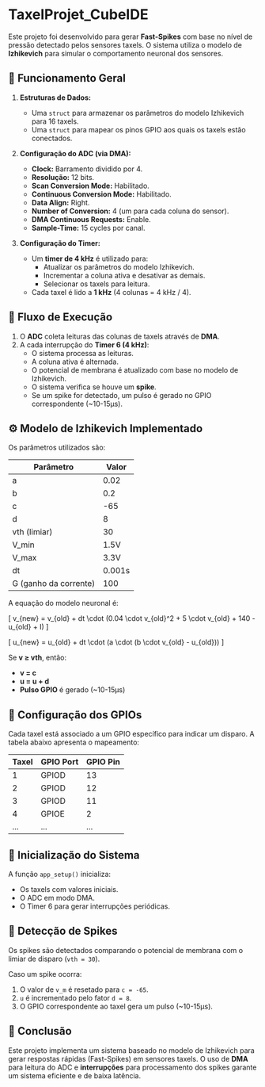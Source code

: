 # TaxelProjet_CubeIDE

Este projeto foi desenvolvido para gerar **Fast-Spikes** com base no nível de pressão detectado pelos sensores taxels. O sistema utiliza o modelo de **Izhikevich** para simular o comportamento neuronal dos sensores.

## 📌 Funcionamento Geral

1. **Estruturas de Dados:**
   - Uma `struct` para armazenar os parâmetros do modelo Izhikevich para 16 taxels.
   - Uma `struct` para mapear os pinos GPIO aos quais os taxels estão conectados.

2. **Configuração do ADC (via DMA):**
   - **Clock:** Barramento dividido por 4.
   - **Resolução:** 12 bits.
   - **Scan Conversion Mode:** Habilitado.
   - **Continuous Conversion Mode:** Habilitado.
   - **Data Align:** Right.
   - **Number of Conversion:** 4 (um para cada coluna do sensor).
   - **DMA Continuous Requests:** Enable.
   - **Sample-Time:** 15 cycles por canal.

3. **Configuração do Timer:**
   - Um **timer de 4 kHz** é utilizado para:
     - Atualizar os parâmetros do modelo Izhikevich.
     - Incrementar a coluna ativa e desativar as demais.
     - Selecionar os taxels para leitura.
   - Cada taxel é lido a **1 kHz** (4 colunas = 4 kHz / 4).

## 🔄 Fluxo de Execução

1. O **ADC** coleta leituras das colunas de taxels através de **DMA**.
2. A cada interrupção do **Timer 6 (4 kHz)**:
   - O sistema processa as leituras.
   - A coluna ativa é alternada.
   - O potencial de membrana é atualizado com base no modelo de Izhikevich.
   - O sistema verifica se houve um **spike**.
   - Se um spike for detectado, um pulso é gerado no GPIO correspondente (~10-15µs).

## ⚙️ Modelo de Izhikevich Implementado

Os parâmetros utilizados são:

| Parâmetro | Valor |
|-----------|-------|
| a | 0.02 |
| b | 0.2 |
| c | -65 |
| d | 8 |
| vth (limiar) | 30 |
| V_min | 1.5V |
| V_max | 3.3V |
| dt | 0.001s |
| G (ganho da corrente) | 100 |

A equação do modelo neuronal é:

\[ v_{new} = v_{old} + dt \cdot (0.04 \cdot v_{old}^2 + 5 \cdot v_{old} + 140 - u_{old} + I) \]

\[ u_{new} = u_{old} + dt \cdot (a \cdot (b \cdot v_{old} - u_{old})) \]

Se **v ≥ vth**, então:
- **v = c**
- **u = u + d**
- **Pulso GPIO** é gerado (~10-15µs)

## 📡 Configuração dos GPIOs

Cada taxel está associado a um GPIO específico para indicar um disparo. A tabela abaixo apresenta o mapeamento:

| Taxel | GPIO Port | GPIO Pin |
|--------|-----------|----------|
| 1 | GPIOD | 13 |
| 2 | GPIOD | 12 |
| 3 | GPIOD | 11 |
| 4 | GPIOE | 2 |
| ... | ... | ... |

## 🏁 Inicialização do Sistema

A função `app_setup()` inicializa:
- Os taxels com valores iniciais.
- O ADC em modo DMA.
- O Timer 6 para gerar interrupções periódicas.

## 📢 Detecção de Spikes

Os spikes são detectados comparando o potencial de membrana com o limiar de disparo (`vth = 30`).

Caso um spike ocorra:
1. O valor de `v_m` é resetado para `c = -65`.
2. `u` é incrementado pelo fator `d = 8`.
3. O GPIO correspondente ao taxel gera um pulso (~10-15µs).

## 📝 Conclusão

Este projeto implementa um sistema baseado no modelo de Izhikevich para gerar respostas rápidas (Fast-Spikes) em sensores taxels. O uso de **DMA** para leitura do ADC e **interrupções** para processamento dos spikes garante um sistema eficiente e de baixa latência.


